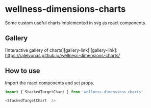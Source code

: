# wellness-dimensions-charts 

Some custom useful charts implemented in svg as react components.

## Gallery

[Interactive gallery of charts][gallery-link]
[gallery-link]: https://ralelyunas.github.io/wellness-dimensions-charts/

## How to use

Import the react components and set props. 

```js
import { StackedTargetChart } from 'wellness-dimensions-charts'

<StackedTargetChart  />
```
